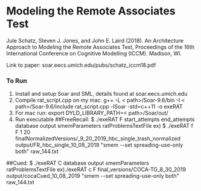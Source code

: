 # Modeling the Remote Associates Test
Jule Schatz, Steven J. Jones, and John E. Laird (2018). An Architecture Approach 
to Modeling the Remote Associates Test, Proceedings of the 16th International 
Conference on Cognitive Modelling (ICCM). Madison, WI.

Link to paper: soar.eecs.umich.edu/pubs/schatz_iccm18.pdf


### To Run
1. Install and setup Soar and SML, details found at soar.eecs.umich.edu
2. Compile rat_script.cpp
  on my mac: g++ -L < path>/Soar-9.6/bin -I < path>/Soar-9.6/include rat_script.cpp -lSoar  -std=c++11 -o exeRAT
3. For mac run: export DYLD_LIBRARY_PATH=< path>/Soar/out/
4. Run executable 
##FreeRecall: $ ./exeRAT <t or f for random order of questions> F start_attempts end_attempts database output smemParameters ratProblemsTextFile
ex) $ ./exeRAT f F 1 20 finalNormalizedVersions/_9_20_2019_hbc_single_trash_normalized output/FR_hbc_single_10_08_2019 
      "smem --set spreading-use-only both" raw_144.txt

##Cued: $ ./exeRAT <t or f for random order of questions> C database output smemParameters ratProblemsTextFile
ex)./exeRAT c F final_versions/COCA-TG_8_30_2019 output/cocaCued_10_08_2019 "smem --set spreading-use-only both" raw_144.txt
